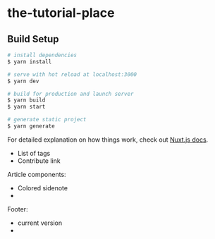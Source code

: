 # the-tutorial-place

## Build Setup

```bash
# install dependencies
$ yarn install

# serve with hot reload at localhost:3000
$ yarn dev

# build for production and launch server
$ yarn build
$ yarn start

# generate static project
$ yarn generate
```

For detailed explanation on how things work, check out [Nuxt.js docs](https://nuxtjs.org).


- List of tags
- Contribute link


Article components:
- Colored sidenote
- 

Footer: 
- current version
- 
